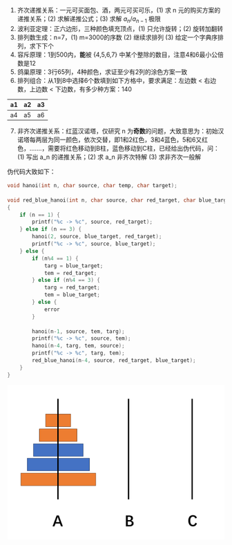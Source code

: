 1. 齐次递推关系：一元可买面包、酒，两元可买可乐，(1) 求 n 元的购买方案的递推关系；(2) 求解递推公式；(3) 求解 $a_n/a_{n-1}$ 极限
2. 波利亚定理：正六边形，三种颜色填充顶点，(1) 只允许旋转；(2) 旋转加翻转
3. 排列数生成：n=7，(1) m=3000的序数 (2) 继续求排列 (3) 给定一个字典序排列，求下下个
4. 容斥原理：1到500内，**能**被 {4,5,6,7} 中某个整除的数目，注意4和6最小公倍数是12
5. 鸽巢原理：3行65列，4种颜色，求证至少有2列的涂色方案一致
6. 排列组合：从1到8中选择6个数填到如下方格中，要求满足：左边数 < 右边数，上边数 < 下边数，有多少种方案：140

| a1  | a2  | a3  |
| --- | --- | --- |
| a4  | a5  | a6  |

7. 非齐次递推关系：红蓝汉诺塔，仅研究 n 为**奇数**的问题，大致意思为：初始汉诺塔每两层为同一颜色，依次交替，即1和2红色，3和4蓝色，5和6又红色，.......，需要将红色移动到B柱，蓝色移动到C柱，已经给出伪代码，问：(1) 写出 a_n 的递推关系；(2) 求 a_n 非齐次特解 (3) 求非齐次一般解

伪代码大致如下：
``` c
void hanoi(int n, char source, char temp, char target);

void red_blue_hanoi(int n, char source, char red_target, char blue_target)
{
	if (n == 1) {
		printf("%c -> %c", source, red_target);
	} else if (n == 3) {
		hanoi(2, source, blue_target, red_target);
		printf("%c -> %c", source, blue_target);
	} else {
		if (n%4 == 1) {
			targ = blue_target;
			tem = red_target;
		} else if (n%4 == 3) {
			targ = red_target;
			tem = blue_target;
		} else {
			error
		}
		
		hanoi(n-1, source, tem, targ);
		printf("%c -> %c", source, tem);
		hanoi(n-4, targ, tem, source);
		printf("%c -> %c", targ, tem);
		red_blue_hanoi(n-4, source, red_target, blue_target);
	}
}
```

![img](25年1月8日汉诺塔示意.png)